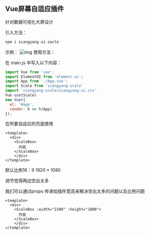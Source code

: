 ## Vue屏幕自适应插件 
针对数据可视化大屏设计

引入方法：

```JavaScript
npm i xiangyang-ui-sacle
```

示例：
![img](https://img-blog.csdnimg.cn/19e0385ca92749278b7ada8ec3dd6058.gif)
使用方法：

在 main.js 中写入以下内容：

```javascript
import Vue from 'vue';
import ElementUI from 'element-ui';
import App from './App.vue';
import Scale from 'xiangyang-scale'
import 'xiangyang-scale/xiangyang-ui.css'
Vue.use(Scale)
new Vue({
  el: '#app',
  render: h => h(App)
});
```

在所要自适应的页面使用

```vue
<template>
  <div>
    <ScaleBox>
      内容
    </ScaleBox>
    </div>
</template>
```

默认比例16：9  1920 * 1080

调节觉得两边空出太多

我们可以通过props 传递给插件宽高来解决空出太多的问题以及比例问题

```vue
<template>
  <div>
    <ScaleBox :width="2100" :height="1080">
      内容
    </ScaleBox>
    </div>
</template>
```

